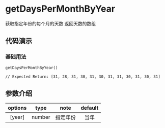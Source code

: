 # getDaysPerMonthByYear

获取指定年份的每个月的天数 返回天数的数组

## 代码演示

### 基础用法

```
getDaysPerMonthByYear()

// Expected Return: [31, 28, 31, 30, 31, 30, 31, 31, 30, 31, 30, 31]
```

## 参数介绍

| options |  type  |   note   | default |
| :-----: | :----: | :------: | :-----: |
| [year]  | number | 指定年份 |  当年   |
